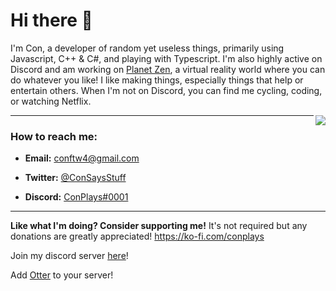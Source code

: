 # Hi there 👋

I'm Con, a developer of random yet useless things, primarily using Javascript, C++ & C#, and playing with Typescript. I'm also highly active on Discord and am working on [Planet Zen](https://www.youtube.com/watch?v=xvz7nTbS_C0), a virtual reality world where you can do whatever you like! I like making things, especially things that help or entertain others. When I'm not on Discord, you can find me cycling, coding, or watching Netflix.

<a href="https://discord.com/users/576665068763086848">
  <img src="https://lanyard-profile-readme.vercel.app/api/576665068763086848?hideTimestamp=true&idleMessage=Just%20chillin%27%20at%20the%20moment..." align="right" />
</a>

---

### How to reach me:

- **Email:** conftw4@gmail.com

- **Twitter:** [@ConSaysStuff](https://twitter.com/ConSaysStuff)

- **Discord:** [ConPlays#0001](https://discord.com/users/576665068763086848)

---


**Like what I'm doing? Consider supporting me!**
It's not required but any donations are greatly appreciated! 
https://ko-fi.com/conplays

Join my discord server [here](https://https://discord.gg/Fe5a4AFpgZ)!

Add [Otter](https://bit.ly/otterbot) to your server!



